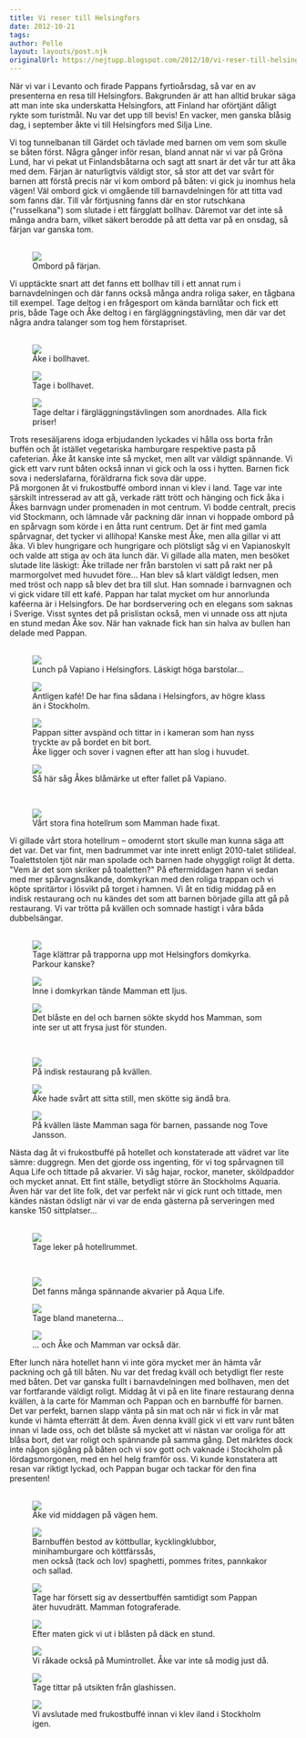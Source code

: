 ```yaml
---
title: Vi reser till Helsingfors
date: 2012-10-21
tags: 	
author: Pelle
layout: layouts/post.njk
originalUrl: https://nejtupp.blogspot.com/2012/10/vi-reser-till-helsingfors.html
---
```


När vi var i Levanto och firade Pappans fyrtioårsdag, så var en av presenterna en resa till Helsingfors. Bakgrunden är att han alltid brukar säga att man inte ska underskatta Helsingfors, att Finland har oförtjänt dåligt rykte som turistmål. Nu var det upp till bevis! En vacker, men ganska blåsig dag, i september åkte vi till Helsingfors med Silja Line.</div><div class="p2"><div class="p1">Vi tog tunnelbanan till Gärdet och tävlade med barnen om vem som skulle se båten först. Några gånger inför resan, bland annat när vi var på Gröna Lund, har vi pekat ut Finlandsbåtarna och sagt att snart är det vår tur att åka med dem. Färjan är naturligtvis väldigt stor, så stor att det var svårt för barnen att förstå precis när vi kom ombord på båten: vi gick ju inomhus hela vägen! Väl ombord gick vi omgående till barnavdelningen för att titta vad som fanns där. Till vår förtjusning fanns där en stor rutschkana ("russelkana") som slutade i ett färgglatt bollhav. Däremot var det inte så många andra barn, vilket säkert berodde på att detta var på en onsdag, så färjan var ganska tom.</div><div class="p2"><br>

<figure>
	<img src="../../../../img/Helsingforsresan-5C5C7922.jpg">
	<figcaption>Ombord på färjan.</figcaption>
</figure>

<div class="p1">Vi upptäckte snart att det fanns ett bollhav till i ett annat rum i barnavdelningen och där fanns också många andra roliga saker, en tågbana till exempel. Tage deltog i en frågesport om kända barnlåtar och fick ett pris, både Tage och Åke deltog i en färgläggningstävling, men där var det några andra talanger som tog hem förstapriset.<br><br>

<figure>
	<img src="../../../../img/Helsingforsresan-5C5C7893.jpg">
	<figcaption>Åke i bollhavet.</figcaption>
</figure>

<div class="p2">

<figure>
	<img src="../../../../img/Helsingforsresan-5C5C7909.jpg">
	<figcaption>Tage i bollhavet.</figcaption>
</figure>

<div class="p1">

<figure>
	<img src="../../../../img/Helsingforsresan-5C5C7903.jpg">
	<figcaption>Tage deltar i färgläggningstävlingen som anordnades. Alla fick priser!</figcaption>
</figure>Trots resesäljarens idoga erbjudanden lyckades vi hålla oss borta från buffén och åt istället vegetariska hamburgare respektive pasta på cafeterian. Åke åt kanske inte så mycket, men allt var väldigt spännande. Vi gick ett varv runt båten också innan vi gick och la oss i hytten. Barnen fick sova i nederslafarna, föräldrarna fick sova där uppe.</div><div class="p2"><div class="p1">På morgonen åt vi frukostbuffé ombord innan vi klev i land. Tage var inte särskilt intresserad av att gå, verkade rätt trött och hänging och fick åka i Åkes barnvagn under promenaden in mot centrum. Vi bodde centralt, precis vid Stockmann, och lämnade vår packning där innan vi hoppade ombord på en spårvagn som körde i en åtta runt centrum. Det är fint med gamla spårvagnar, det tycker vi allihopa! Kanske mest Åke, men alla gillar vi att åka. Vi blev hungrigare och hungrigare och plötsligt såg vi en Vapianoskylt och valde att stiga av och äta lunch där. Vi gillade alla maten, men besöket slutade lite läskigt: Åke trillade ner från barstolen vi satt på rakt ner på marmorgolvet med huvudet före… Han blev så klart väldigt ledsen, men med tröst och napp så blev det bra till slut. Han somnade i barnvagnen och vi gick vidare till ett kafé. Pappan har talat mycket om hur annorlunda kaféerna är i Helsingfors. De har bordservering och en elegans som saknas i Sverige. Visst syntes det på prislistan också, men vi unnade oss att njuta en stund medan Åke sov. När han vaknade fick han sin halva av bullen han delade med Pappan.</div><div class="p2"><br>

<figure>
	<img src="../../../../img/Helsingforsresan-5C5C7926.jpg">
	<figcaption>Lunch på Vapiano i Helsingfors. Läskigt höga barstolar...</figcaption>
</figure>

<figure>
	<img src="../../../../img/Helsingforsresan-5C5C7931.jpg">
	<figcaption>Äntligen kafé! De har fina sådana i Helsingfors, av högre klass än i Stockholm.</figcaption>
</figure>

<figure>
	<img src="../../../../img/Helsingforsresan-5C5C7934.jpg">
	<figcaption>Pappan sitter avspänd och tittar in i kameran som han nyss tryckte av på bordet en bit bort.<br>Åke ligger och sover i vagnen efter att han slog i huvudet.</figcaption>
</figure>

<figure>
	<img src="../../../../img/Helsingforsresan-5C5C7942.jpg">
	<figcaption>Så här såg Åkes blåmärke ut efter fallet på Vapiano.</figcaption>
</figure>

<div class="p1"><br>

<figure>
	<img src="../../../../img/Helsingforsresan-5C5C7935.jpg">
	<figcaption>Vårt stora fina hotellrum som Mamman hade fixat.</figcaption>
</figure>Vi gillade vårt stora hotellrum – omodernt stort skulle man kunna säga att det var. Det var fint, men badrummet var inte inrett enligt 2010-talet stilideal. Toalettstolen tjöt när man spolade och barnen hade ohyggligt roligt åt detta. "Vem är det som skriker på toaletten?" På eftermiddagen hann vi sedan med mer spårvagnsåkande, domkyrkan med den roliga trappan och vi köpte spritärtor i lösvikt på torget i hamnen. Vi åt en tidig middag på en indisk restaurang och nu kändes det som att barnen började gilla att gå på restaurang. Vi var trötta på kvällen och somnade hastigt i våra båda dubbelsängar.</div><div class="p2"><br>

<figure>
	<img src="../../../../img/Helsingforsresan-5C5C7966.jpg">
	<figcaption>Tage klättrar på trapporna upp mot Helsingfors domkyrka. Parkour kanske?</figcaption>
</figure>

<figure>
	<img src="../../../../img/Helsingforsresan-5C5C8006.jpg">
	<figcaption>Inne i domkyrkan tände Mamman ett ljus.</figcaption>
</figure>

<figure>
	<img src="../../../../img/Helsingforsresan-5C5C8024.jpg">
	<figcaption>Det blåste en del och barnen sökte skydd hos Mamman, som inte ser ut att frysa just för stunden.</figcaption>
</figure>

<div class="p1"><br>

<figure>
	<img src="../../../../img/Helsingforsresan-5C5C8075.jpg">
	<figcaption>På indisk restaurang på kvällen.</figcaption>
</figure>

<figure>
	<img src="../../../../img/Helsingforsresan-5C5C8079.jpg">
	<figcaption>Åke hade svårt att sitta still, men skötte sig ändå bra.</figcaption>
</figure>

<figure>
	<img src="../../../../img/Helsingforsresan-5C5C8112.jpg">
	<figcaption>På kvällen läste Mamman saga för barnen, passande nog Tove Jansson.</figcaption>
</figure>Nästa dag åt vi frukostbuffé på hotellet och konstaterade att vädret var lite sämre: duggregn. Men det gjorde oss ingenting, för vi tog spårvagnen till Aqua Life och tittade på akvarier. Vi såg hajar, rockor, maneter, sköldpaddor och mycket annat. Ett fint ställe, betydligt större än Stockholms Aquaria. Även här var det lite folk, det var perfekt när vi gick runt och tittade, men kändes nästan ödsligt när vi var de enda gästerna på serveringen med kanske 150 sittplatser…<br><br>

<figure>
	<img src="../../../../img/Helsingforsresan-5C5C8119.jpg">
	<figcaption>Tage leker på hotellrummet.</figcaption>
</figure>

<div class="p2"><br>

<figure>
	<img src="../../../../img/Helsingforsresan-5C5C8160.jpg">
	<figcaption>Det fanns många spännande akvarier på Aqua Life.</figcaption>
</figure>

<figure>
	<img src="../../../../img/Helsingforsresan-5C5C8214.jpg">
	<figcaption>Tage bland maneterna...</figcaption>
</figure>

<figure>
	<img src="../../../../img/Helsingforsresan-5C5C8226.jpg">
	<figcaption>... och Åke och Mamman var också där.</figcaption>
</figure>

<div class="p1">Efter lunch nära hotellet hann vi inte göra mycket mer än hämta vår packning och gå till båten. Nu var det fredag kväll och betydligt fler reste med båten. Det var ganska fullt i barnavdelningen med bollhaven, men det var fortfarande väldigt roligt. Middag åt vi på en lite finare restaurang denna kvällen, à la carte för Mamman och Pappan och en barnbuffé för barnen. Det var perfekt, barnen slapp vänta på sin mat och när vi fick in vår mat kunde vi hämta efterrätt åt dem. Även denna kväll gick vi ett varv runt båten innan vi lade oss, och det blåste så mycket att vi nästan var oroliga för att blåsa bort, det var roligt och spännande på samma gång. Det märktes dock inte någon sjögång på båten och vi sov gott och vaknade i Stockholm på lördagsmorgonen, med en hel helg framför oss. Vi kunde konstatera att resan var riktigt lyckad, och Pappan bugar och tackar för den fina presenten!<br><br>

<figure>
	<img src="../../../../img/Helsingforsresan-5C5C8288.jpg">
	<figcaption>Åke vid middagen på vägen hem.</figcaption>
</figure>

<figure>
	<img src="../../../../img/Helsingforsresan-5C5C8291.jpg">
	<figcaption>Barnbuffén bestod av köttbullar, kycklingklubbor, minihamburgare och köttfärssås, <br>men också (tack och lov) spaghetti, pommes frites, pannkakor och sallad.</figcaption>
</figure>



<figure>
	<img src="../../../../img/Helsingforsresan-5C5C8295.jpg">
	<figcaption>Tage har försett sig av dessertbuffén samtidigt som Pappan äter huvudrätt. Mamman fotograferade.</figcaption>
</figure>

<figure>
	<img src="../../../../img/Helsingforsresan-5C5C8345.jpg">
	<figcaption>Efter maten gick vi ut i blåsten på däck en stund.</figcaption>
</figure>

<figure>
	<img src="../../../../img/Helsingforsresan-5C5C8366.jpg">
	<figcaption>Vi råkade också på Mumintrollet. Åke var inte så modig just då.</figcaption>
</figure>

<figure>
	<img src="../../../../img/Helsingforsresan-5C5C8363.jpg">
	<figcaption>Tage tittar på utsikten från glashissen.</figcaption>
</figure>

<figure>
	<img src="../../../../img/Helsingforsresan-5C5C8376.jpg">
	<figcaption>Vi avslutade med frukostbuffé innan vi klev iland i Stockholm igen.</figcaption>
</figure>
